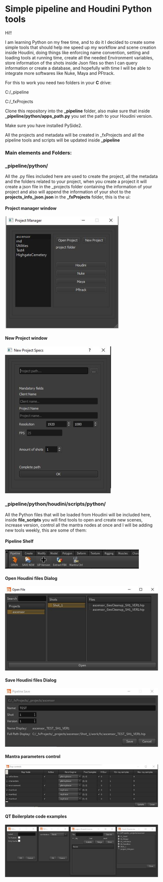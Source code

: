 # Simple pipeline and Houdini Python tools

Hi!!

I am learning Python on my free time, and to do it I decided to 
create some simple tools that should help me speed up my workflow and
scene creation inside Houdini, doing things like enforcing name convention, 
setting and loading tools at running time, create all the needed Environment variables,
store information of the shots inside Json files so then I can query information or create
a database, and hopefully with time I will be able to
integrate more softwares like Nuke, Maya and PFtrack.

For this to work you need two folders in your **C** drive:

C:/_pipeline

C:/_fxProjects

Clone this repository into the **_pipeline** folder, also make sure that inside **_pipeline/python/apps_path.py** you set the 
path to your Houdini version.

Make sure you have installed PySide2.

All the projects and metadata will be created in _fxProjects and all the pipeline tools and scripts will be updated 
inside **_pipeline**


### Main elements and Folders:

### _pipeline/python/

All the .py files included here are used to create the project, all the metadata
and the folders related to your project, when you create a project it will create
a json file in the _projects folder containing the information of your project
and also will append the information of your shot to the **projects_info_json.json** in 
the **_fxProjects** folder, this is the ui:

####      Project manager window
![](images/project_manager.JPG)
####      New Project window
![](images/NewProjectCopy.jpg)


### _pipeline/python/houdini/scripts/python/

All the Python files that will be loaded from Houdini will be included here, inside **file_scripts**
you will find tools to open and create new scenes, increase version, control all the mantra nodes at once
and I will be adding new tools weekly, this are some of them:


####      Pipeline Shelf
![](images/pipeline_shelf.jpg)

####      Open Houdini files Dialog
![](images/OpenDialog.JPG)

####      Save Houdini files Dialog
![](images/Save_dialog.jpg)

####      Mantra parameters control
![](images/Rop_controls.JPG)

####      QT Boilerplate code examples
![](images/qt_templates.JPG)



